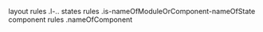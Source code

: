 layout rules .l-..
states rules .is-nameOfModuleOrComponent-nameOfState
component rules .nameOfComponent
